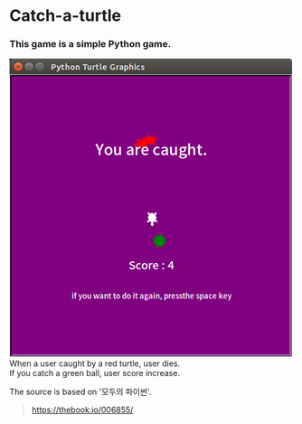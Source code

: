 # Catch-a-turtle

### This game is a simple Python game.

![game](go.png)  
When a user caught by a red turtle, user dies.  
If you catch a green ball, user score increase.

The source is based on '모두의 파이썬'.
> https://thebook.io/006855/

